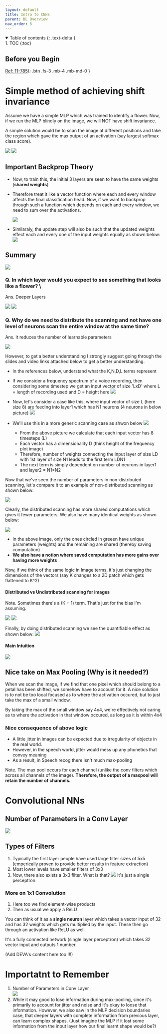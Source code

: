 ```yaml
---
layout: default
title: Intro to CNNs
parent: DL Overview
nav_order: 5
---
```


<details open markdown="block">
  <summary>
    Table of contents
  {: .text-delta }
  </summary>
1. TOC
{:toc}
</details>

## Before you Begin

[Ref: 11-785](https://www.youtube.com/watch?v=VINm_uHUgF0&list=PLp-0K3kfddPzCnS4CqKphh-zT3aDwybDe&index=16&ab_channel=CarnegieMellonUniversityDeepLearning){: .btn .fs-3 .mb-4 .mb-md-0 }

# Simple method of achieving shift invariance

Assume we have a simple MLP which was trained to identify a flower. Now, if we run the MLP
blindly on the image, we will NOT have shift invariance.

A simple solution would be to scan the image at different positions and take the region which
gave the max output of an activation (say largest softmax class score).

![](/images/IDL4/scanMLP0.png)
![](/images/IDL4/scanMLP1.png)


## Important Backprop Theory
- Now, to train this, the initial 3 layers are seen to have the same weights (**shared weights**)
- Therefore treat it like a vector function where each and every window affects the final
  classification head. Now, if we want to backprop through such a function which depends
  on each and every window, we need to sum over the activations.

  ![](/images/IDL4/scanMLP2.png)
- Similaraly, the update step will also be such that the updated weights effect each and
  every one of the input weights equally as shown below:
  ![](/images/IDL4/scanMLP3.png)

## Summary

![](/images/IDL4/scanMLP5.png)

### Q. In which layer would you expect to see something that looks like a flower? \
Ans. Deeper Layers

![](/images/IDL4/scanMLP6.png)
![](/images/IDL4/scanMLP7.png)

### Q. Why do we need to distribute the scanning and not have one level of neurons scan the entire window at the same time?
Ans. It reduces the number of learnable parameters

![](/images/IDL4/mlpSCAN1.png)

However, to get a better understanding I strongly suggest going through the slides and video
links attached below to get a better understanding.

- In the references below, understand what the K,N,D,L terms represent
- If we consider a frequency spectrum of a voice recording, then considering some timestep
  we get an input vector of size 'LxD' where L = length of recording used and D = height here
  ![](/images/IDL4/timestep.png)

- Now, let's consider a case like this, where input vector of size L (here size 8) are 
  feeding into layer1 which has N1 neurons (4 neurons in below picture)
  ![](/images/IDL4/input_vector.png)
- We'll use this in a more generic scanning case as shwon below
  ![](/images/IDL4/scanning1.png)
  - From the above picture we calculate that each input vector has 8 timesteps (L)
  - Each vector has a dimensionality D (think height of the frequency plot image)
  - Therefore, number of weights connecting the input layer of size LD with 1st layer
    of size N1 leads to the first term LDN1
  - The next term is simply dependent on number of neurons in layer1 and layer2 = N1*N2

Now that we've seen the number of parameters in non-distributed scanning, let's compare
it to an example of non-distributed scanning as shown below:

![](/images/IDL4/scanning2.png)

Clearly, the distributed scanning has more shared computations which gives it fewer parameters. We also have many identical weights as shown below:

![](/images/IDL4/scanning3.png)
- In the above image, only the ones circled in greeen have unique parameters (weights)
  and the remaining are shared (thereby saving computation)
- **We also have a notion where saved computation has more gains over having more weights**

Now, if we think of the same logic in Image terms, it's just changing the dimensions
of the vectors (say K changes to a 2D patch which gets flattened to K^2)

#### Distributed vs Undistributed scanning for images

Note. Sometimes there's a (K + 1) term. That's just for the bias I'm assuming.

![](/images/IDL4/scanning4.png)
![](/images/IDL4/scanning5.png)

Finally, by doing distributed scanning we see the quantifiable effect as shown below:
![](/images/IDL4/scanning6.png)

#### Main Intuition

![](/images/IDL4/scanMLP7.png)

## Nice take on Max Pooling (Why is it needed?)

When we scan the image, if we find that one pixel which should belong to a petal has been
shifted, we somehow have to account for it. A nice solution is to not be too local focused
as to where the activation occured, but to just take the max of a small window.

By taking the max of the small window say 4x4, we're effectively not caring as to where the activation in that window occured, as long as it is within 4x4

### Nice consequence of above logic

- A little jitter in images can be expected due to irregularity of objects in the real world.
- However, in the speech world, jitter would mess up any phonetics that convey meaning
- As a result, in Speech recog there isn't much max-pooling

Note. The max pool occurs for each channel (unlike the conv filters which across all channels of the image). **Therefore, the output of a maxpool will retain the number of
channels.**

# Convolutional NNs

## Number of Parameters in a Conv Layer

![](/images/IDL4/conv_filters.png)

## Types of Filters

1. Typically the first layer people have used large filter sizes of 5x5
   (emperically proven to provide better results in feature extraction)
2. Most lower levels have smaller filters of 3x3
3. Now, there also exists a 3x3 filter. What is that?
   ![](/images/IDL4/conv_filter2.png)
   It's just a single perceptron

### More on 1x1 Convolution

1. Here too we find element-wise products
2. Then as usual we apply a ReLU

You can think of it as a **single neuron** layer which takes a vector input of 32
and has 32 weights which gets multiplied by the input. These then go through an
activation like ReLU as well. 

It's a fully connected network (single layer perceptron) which takes 32 vector input and outputs 1 number.

(Add DEVA's content here too !!!)

# Importatnt to Remember

1. Number of Parameters in Conv Layer \
   ![](/images/IDL4/conv_filter3.png)
2. While it may good to lose information during max-pooling, since it's primarily
   to account for jitter and noise and it's okay to loose that information.
   However, we also saw in the MLP decision boundaries case, that deeper layers
   with complete information from previous layer, can learn complex shapes.
   (Just imagine the MLP if it lost some information from the input layer
   how our final learnt shape would be?)
